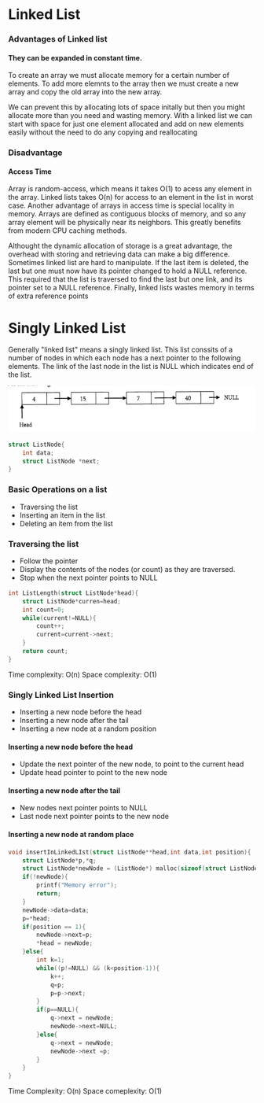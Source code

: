 # Linked List

### Advantages of Linked list

#### They can be expanded in constant time. 

To create an array we must allocate memory for a certain number of elements. To add more elemnts to the array then we must create a new array and copy the old array into the new array.

We can prevent this by allocating lots of space initally but then you might allocate more than you need and wasting memory. With a linked list we can start with space for just one element allocated and add on new elements easily without the need to do any copying and reallocating

### Disadvantage

#### Access Time

Array is random-access, which means it takes O(1) to acess any element in the array. Linked lists takes O(n) for access to an element in the list in worst case. Another advantage of arrays in access time is special locality in memory. Arrays are defined as contiguous blocks of memory, and so any array element will be physically near its neighbors. This greatly benefits from modern CPU caching methods.

Althought the dynamic allocation of storage is a great advantage, the overhead with storing and retrieving data can make a big difference. Sometimes linked list are hard to manipulate. If the last item is deleted, the last but one must now have its pointer changed to hold a NULL reference. This required that the list is traversed to find the last but one link, and its pointer set to a NULL reference. Finally, linked lists wastes memory in terms of extra reference points

# Singly Linked List

Generally "linked list" means a singly linked list. This list conssits of a number of nodes in which each node has a next pointer to the following elements. The link of the last node in the list is NULL which indicates end of the list.

![alt text](image.png)

```c
struct ListNode{
    int data;
    struct ListNode *next;
}
```

### Basic Operations on a list 

- Traversing the list
- Inserting an item in the list
- Deleting an item from the list

### Traversing the list

- Follow the pointer
- Display the contents of the nodes (or count) as they are traversed.
- Stop when the next pointer points to NULL

```c
int ListLength(struct ListNode*head){
    struct ListNode*curren=head;
    int count=0;
    while(current!=NULL){
        count++;
        current=current->next;
    }
    return count;
}
```

Time complexity: O(n)
Space complexity: O(1)

### Singly Linked List Insertion

- Inserting a new node before the head
- Inserting a new node after the tail
- Inserting a new node at a random position

#### Inserting a new node before the head

- Update the next pointer of the new node, to point to the current head
- Update head pointer to point to the new node

#### Inserting a new node after the tail

- New nodes next pointer points to NULL
- Last node next pointer points to the new node

#### Inserting a new node at random place

```c
void insertInLinkedLIst(struct ListNode**head,int data,int position){
    struct ListNode*p,*q;
    struct ListNode*newNode = (ListNode*) malloc(sizeof(struct ListNode));
    if(!newNode){
        printf("Memory error");
        return;
    }
    newNode->data=data;
    p=*head;
    if(position == 1){
        newNode->next=p;
        *head = newNode;
    }else{
        int k=1;
        while((p!=NULL) && (k<position-1)){
            k++;
            q=p;
            p=p->next;
        }
        if(p==NULL){
            q->next = newNode;
            newNode->next=NULL;
        }else{
            q->next = newNode;
            newNode->next =p;
        }
    }
}
```

Time Complexity: O(n)
Space comeplexity: O(1)